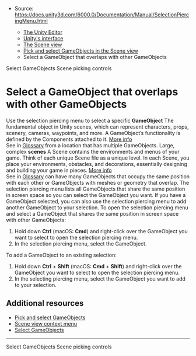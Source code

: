 * Source: https://docs.unity3d.com/6000.0/Documentation/Manual/SelectionPiercingMenu.html

  * [The Unity Editor](https://docs.unity3d.com/6000.0/Documentation/Manual/unity-editor.html)
  * [Unity's interface](https://docs.unity3d.com/6000.0/Documentation/Manual/UsingTheEditor.html)
  * [The Scene view](https://docs.unity3d.com/6000.0/Documentation/Manual/UsingTheSceneView.html)
  * [Pick and select GameObjects in the Scene view](https://docs.unity3d.com/6000.0/Documentation/Manual/ScenePicking.html)
  * Select a GameObject that overlaps with other GameObjects 


[](https://docs.unity3d.com/6000.0/Documentation/Manual/SelectGameObjects.html)
Select GameObjects
[](https://docs.unity3d.com/6000.0/Documentation/Manual/ScenePickingControls.html)
Scene picking controls
# Select a GameObject that overlaps with other GameObjects
Use the selection piercing menu to select a specific **GameObject** The fundamental object in Unity scenes, which can represent characters, props, scenery, cameras, waypoints, and more. A GameObject’s functionality is defined by the Components attached to it. [More info](https://docs.unity3d.com/6000.0/Documentation/Manual/class-GameObject.html)  
See in [Glossary](https://docs.unity3d.com/6000.0/Documentation/Manual/Glossary.html#GameObject) from a location that has multiple GameObjects. 
Large, complex **scenes** A Scene contains the environments and menus of your game. Think of each unique Scene file as a unique level. In each Scene, you place your environments, obstacles, and decorations, essentially designing and building your game in pieces. [More info](https://docs.unity3d.com/6000.0/Documentation/Manual/CreatingScenes.html)  
See in [Glossary](https://docs.unity3d.com/6000.0/Documentation/Manual/Glossary.html#Scene) can have many GameObjects that occupy the same position with each other or GameObjects with meshes or geometry that overlap. The selection piercing menu lists all GameObjects that share the same position in screen space so you can select the GameObject you want. If you have a GameObject selected, you can also use the selection piercing menu to add another GameObject to your selection.
To open the selection piercing menu and select a GameObject that shares the same position in screen space with other GameObjects:
  1. Hold down **Ctrl** (macOS: **Cmd**) and right-click over the GameObject you want to select to open the selection piercing menu.
  2. In the selection piercing menu, select the GameObject.


To add a GameObject to an existing selection:
  1. Hold down **Ctrl** + **Shift** (macOS: **Cmd** + **Shift**) and right-click over the GameObject you want to select to open the selection piercing menu.
  2. In the selecting piercing menu, select the GameObject you want to add to your selection.


## Additional resources
  * [Pick and select GameObjects](https://docs.unity3d.com/6000.0/Documentation/Manual/ScenePicking.html)
  * [Scene view context menu](https://docs.unity3d.com/6000.0/Documentation/Manual/SceneViewContextMenu.html)
  * [Select GameObjects](https://docs.unity3d.com/6000.0/Documentation/Manual/SelectGameObjects.html)


* * *
[](https://docs.unity3d.com/6000.0/Documentation/Manual/SelectGameObjects.html)
Select GameObjects
[](https://docs.unity3d.com/6000.0/Documentation/Manual/ScenePickingControls.html)
Scene picking controls
